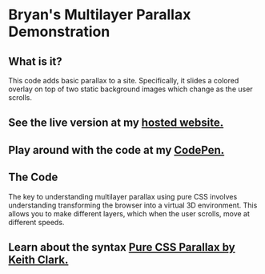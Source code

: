 # Bryan's Multilayer Parallax Demonstration

## What is it?

This code adds basic parallax to a site. Specifically, it slides a colored overlay on top of two static background images which change as the user scrolls.

## See the live version at my [hosted website.](https://multilayer-parallax.firebaseapp.com/)
## Play around with the code at my [CodePen.](https://codepen.io/BryanLong/pen/ZagjLV)

## The Code
The key to understanding multilayer parallax using pure CSS involves understanding transforming the browser into a virtual 3D environment.
This allows you to make different layers, which when the user scrolls, move at different speeds.

## Learn about the syntax [Pure CSS Parallax by Keith Clark.](https://keithclark.co.uk/articles/pure-css-parallax-websites/)
